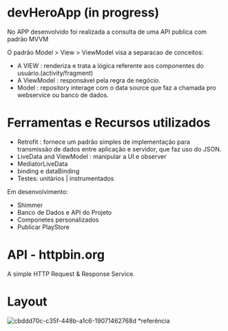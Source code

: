 # devHeroApp (in progress)

No APP desenvolvido foi realizada a consulta de uma API publica com padrão MVVM

O padrão Model > View > ViewModel visa a separacao de conceitos:

- A VIEW : renderiza e trata a lógica referente aos componentes do usuário.(activity/fragment)
- A ViewModel : responsável pela regra de negócio.
- Model : repository interage com o data source que faz a chamada pro webservice ou banco de dados.

# Ferramentas e Recursos utilizados

- Retrofit : fornece um padrão simples de implementação para transmissão de dados entre aplicação e servidor, que faz uso do JSON.
- LiveData and ViewModel : manipular a UI e observer
- MediatorLiveData
- binding e dataBinding
- Testes: unitários | instrumentados

Em desenvolvimento:
-  Shimmer
-  Banco de Dados e API do Projeto
-  Componetes personalizados
-  Publicar PlayStore

# API - httpbin.org
A simple HTTP Request & Response Service.

# Layout
![cbddd70c-c35f-448b-a1c6-19071462768d](https://user-images.githubusercontent.com/62109684/213960916-c53a0906-4561-4dac-bb36-1a8d7f6e0005.jpg)
*referência


